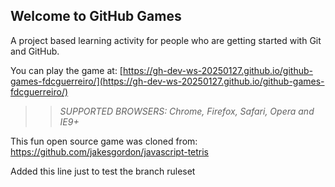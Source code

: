 ## Welcome to GitHub Games

A project based learning activity for people who are getting started with Git and GitHub.

You can play the game at: [https://gh-dev-ws-20250127.github.io/github-games-fdcguerreiro/](https://gh-dev-ws-20250127.github.io/github-games-fdcguerreiro/)

>> _*SUPPORTED BROWSERS*: Chrome, Firefox, Safari, Opera and IE9+_

This fun open source game was cloned from: https://github.com/jakesgordon/javascript-tetris

Added this line just to test the branch ruleset
